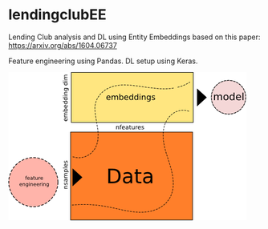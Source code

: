 # lendingclubEE
Lending Club analysis and DL using Entity Embeddings based on this paper:
https://arxiv.org/abs/1604.06737

Feature engineering using Pandas.
DL setup using Keras.



![flow](https://github.com/ganprad/lendingclubEE/blob/master/flow.png)
